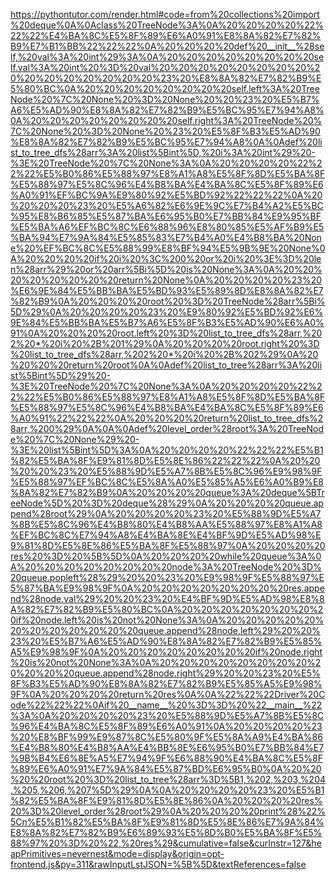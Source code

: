 <!--
    File: binary_tree_bfs.md
    Created Time: 2024-01-05
    Author: Krahets (krahets@163.com)
--->

<!-- [file]{binary_tree_bfs}-[class]{}-[func]{level_order} -->
https://pythontutor.com/render.html#code=from%20collections%20import%20deque%0A%0Aclass%20TreeNode%3A%0A%20%20%20%20%22%22%22%E4%BA%8C%E5%8F%89%E6%A0%91%E8%8A%82%E7%82%B9%E7%B1%BB%22%22%22%0A%20%20%20%20def%20__init__%28self,%20val%3A%20int%29%3A%0A%20%20%20%20%20%20%20%20self.val%3A%20int%20%3D%20val%20%20%20%20%20%20%20%20%20%20%20%20%20%20%20%20%23%20%E8%8A%82%E7%82%B9%E5%80%BC%0A%20%20%20%20%20%20%20%20self.left%3A%20TreeNode%20%7C%20None%20%3D%20None%20%20%23%20%E5%B7%A6%E5%AD%90%E8%8A%82%E7%82%B9%E5%BC%95%E7%94%A8%0A%20%20%20%20%20%20%20%20self.right%3A%20TreeNode%20%7C%20None%20%3D%20None%20%23%20%E5%8F%B3%E5%AD%90%E8%8A%82%E7%82%B9%E5%BC%95%E7%94%A8%0A%0Adef%20list_to_tree_dfs%28arr%3A%20list%5Bint%5D,%20i%3A%20int%29%20-%3E%20TreeNode%20%7C%20None%3A%0A%20%20%20%20%22%22%22%E5%B0%86%E5%88%97%E8%A1%A8%E5%8F%8D%E5%BA%8F%E5%88%97%E5%8C%96%E4%B8%BA%E4%BA%8C%E5%8F%89%E6%A0%91%EF%BC%9A%E9%80%92%E5%BD%92%22%22%22%0A%20%20%20%20%23%20%E5%A6%82%E6%9E%9C%E7%B4%A2%E5%BC%95%E8%B6%85%E5%87%BA%E6%95%B0%E7%BB%84%E9%95%BF%E5%BA%A6%EF%BC%8C%E6%88%96%E8%80%85%E5%AF%B9%E5%BA%94%E7%9A%84%E5%85%83%E7%B4%A0%E4%B8%BA%20None%20%EF%BC%8C%E5%88%99%E8%BF%94%E5%9B%9E%20None%0A%20%20%20%20if%20i%20%3C%200%20or%20i%20%3E%3D%20len%28arr%29%20or%20arr%5Bi%5D%20is%20None%3A%0A%20%20%20%20%20%20%20%20return%20None%0A%20%20%20%20%23%20%E6%9E%84%E5%BB%BA%E5%BD%93%E5%89%8D%E8%8A%82%E7%82%B9%0A%20%20%20%20root%20%3D%20TreeNode%28arr%5Bi%5D%29%0A%20%20%20%20%23%20%E9%80%92%E5%BD%92%E6%9E%84%E5%BB%BA%E5%B7%A6%E5%8F%B3%E5%AD%90%E6%A0%91%0A%20%20%20%20root.left%20%3D%20list_to_tree_dfs%28arr,%202%20*%20i%20%2B%201%29%0A%20%20%20%20root.right%20%3D%20list_to_tree_dfs%28arr,%202%20*%20i%20%2B%202%29%0A%20%20%20%20return%20root%0A%0Adef%20list_to_tree%28arr%3A%20list%5Bint%5D%29%20-%3E%20TreeNode%20%7C%20None%3A%0A%20%20%20%20%22%22%22%E5%B0%86%E5%88%97%E8%A1%A8%E5%8F%8D%E5%BA%8F%E5%88%97%E5%8C%96%E4%B8%BA%E4%BA%8C%E5%8F%89%E6%A0%91%22%22%22%0A%20%20%20%20return%20list_to_tree_dfs%28arr,%200%29%0A%0A%0Adef%20level_order%28root%3A%20TreeNode%20%7C%20None%29%20-%3E%20list%5Bint%5D%3A%0A%20%20%20%20%22%22%22%E5%B1%82%E5%BA%8F%E9%81%8D%E5%8E%86%22%22%22%0A%20%20%20%20%23%20%E5%88%9D%E5%A7%8B%E5%8C%96%E9%98%9F%E5%88%97%EF%BC%8C%E5%8A%A0%E5%85%A5%E6%A0%B9%E8%8A%82%E7%82%B9%0A%20%20%20%20queue%3A%20deque%5BTreeNode%5D%20%3D%20deque%28%29%0A%20%20%20%20queue.append%28root%29%0A%20%20%20%20%23%20%E5%88%9D%E5%A7%8B%E5%8C%96%E4%B8%80%E4%B8%AA%E5%88%97%E8%A1%A8%EF%BC%8C%E7%94%A8%E4%BA%8E%E4%BF%9D%E5%AD%98%E9%81%8D%E5%8E%86%E5%BA%8F%E5%88%97%0A%20%20%20%20res%20%3D%20%5B%5D%0A%20%20%20%20while%20queue%3A%0A%20%20%20%20%20%20%20%20node%3A%20TreeNode%20%3D%20queue.popleft%28%29%20%20%23%20%E9%98%9F%E5%88%97%E5%87%BA%E9%98%9F%0A%20%20%20%20%20%20%20%20res.append%28node.val%29%20%20%23%20%E4%BF%9D%E5%AD%98%E8%8A%82%E7%82%B9%E5%80%BC%0A%20%20%20%20%20%20%20%20if%20node.left%20is%20not%20None%3A%0A%20%20%20%20%20%20%20%20%20%20%20%20queue.append%28node.left%29%20%20%23%20%E5%B7%A6%E5%AD%90%E8%8A%82%E7%82%B9%E5%85%A5%E9%98%9F%0A%20%20%20%20%20%20%20%20if%20node.right%20is%20not%20None%3A%0A%20%20%20%20%20%20%20%20%20%20%20%20queue.append%28node.right%29%20%20%23%20%E5%8F%B3%E5%AD%90%E8%8A%82%E7%82%B9%E5%85%A5%E9%98%9F%0A%20%20%20%20return%20res%0A%0A%22%22%22Driver%20Code%22%22%22%0Aif%20__name__%20%3D%3D%20%22__main__%22%3A%0A%20%20%20%20%23%20%E5%88%9D%E5%A7%8B%E5%8C%96%E4%BA%8C%E5%8F%89%E6%A0%91%0A%20%20%20%20%23%20%E8%BF%99%E9%87%8C%E5%80%9F%E5%8A%A9%E4%BA%86%E4%B8%80%E4%B8%AA%E4%BB%8E%E6%95%B0%E7%BB%84%E7%9B%B4%E6%8E%A5%E7%94%9F%E6%88%90%E4%BA%8C%E5%8F%89%E6%A0%91%E7%9A%84%E5%87%BD%E6%95%B0%0A%20%20%20%20root%20%3D%20list_to_tree%28arr%3D%5B1,%202,%203,%204,%205,%206,%207%5D%29%0A%0A%20%20%20%20%23%20%E5%B1%82%E5%BA%8F%E9%81%8D%E5%8E%86%0A%20%20%20%20res%20%3D%20level_order%28root%29%0A%20%20%20%20print%28%22%5Cn%E5%B1%82%E5%BA%8F%E9%81%8D%E5%8E%86%E7%9A%84%E8%8A%82%E7%82%B9%E6%89%93%E5%8D%B0%E5%BA%8F%E5%88%97%20%3D%20%22,%20res%29&cumulative=false&curInstr=127&heapPrimitives=nevernest&mode=display&origin=opt-frontend.js&py=311&rawInputLstJSON=%5B%5D&textReferences=false

